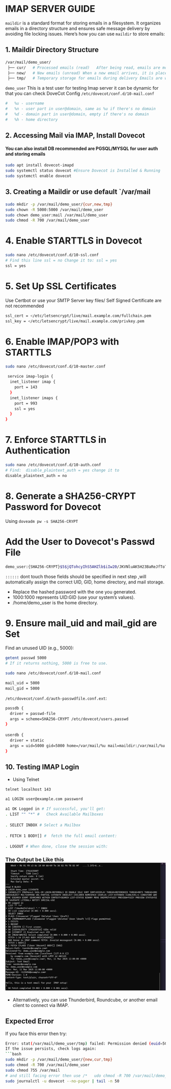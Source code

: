 # IMAP SERVER GUIDE

`maildir` is a standard format for storing emails in a filesystem. It organizes emails in a directory structure and ensures safe message delivery by avoiding file locking issues. Here’s how you can use `maildir` to store emails:

## 1. Maildir Directory Structure

```bash
/var/mail/demo_user/
 ├── cur/   # Processed emails (read)   After being read, emails are moved here.
 ├── new/   # New emails (unread) When a new email arrives, it is placed here.
 ├── tmp/   # Temporary storage for emails during delivery Emails are written here first before being moved to new/ to prevent corruption.
```

`demo_user` This is a test user for testing Imap server it can be dynamic for that you can check DoveCot Config `/etc/dovecot/conf.d/10-mail.conf`

```bash
#   %u - username
#   %n - user part in user@domain, same as %u if there's no domain
#   %d - domain part in user@domain, empty if there's no domain
#   %h - home directory
```



## 2. Accessing Mail via IMAP, Install Dovecot

#### You can also install DB recommended are PGSQL/MYSQL for user auth and storing emails

```bash
sudo apt install dovecot-imapd
sudo systemctl status dovecot #Ensure Dovecot is Installed & Running
sudo systemctl enable dovecot
```

## 3. Creating a Maildir or use default `/var/mail

```bash
sudo mkdir -p /var/mail/demo_user/{cur,new,tmp}
sudo chown -R 5000:5000 /var/mail/demo_user
sudo chown demo_user:mail /var/mail/demo_user
sudo chmod -R 700 /var/mail/demo_user

```

# 4. Enable STARTTLS in Dovecot

```bash
sudo nano /etc/dovecot/conf.d/10-ssl.conf
# Find this line ssl = no Change it to: ssl = yes
ssl = yes
```

# 5. Set Up SSL Certificates

Use Certbot or use your SMTP Server key files/ Self Signed Certificate are not recommended

```bash
ssl_cert = </etc/letsencrypt/live/mail.example.com/fullchain.pem
ssl_key = </etc/letsencrypt/live/mail.example.com/privkey.pem
```

# 6. Enable IMAP/POP3 with STARTTLS

```bash
sudo nano /etc/dovecot/conf.d/10-master.conf
```

```bash
 service imap-login {
  inet_listener imap {
    port = 143
  }
  inet_listener imaps {
    port = 993
    ssl = yes
  }
}
```

# 7. Enforce STARTTLS in Authentication

```bash
sudo nano /etc/dovecot/conf.d/10-auth.conf
# Find:  disable_plaintext_auth = yes change it to
disable_plaintext_auth = no
```

# 8. Generate a SHA256-CRYPT Password for Dovecot

Using `doveadm pw -s SHA256-CRYPT`

# Add the User to Dovecot's Passwd File

```bash
demo_user:{SHA256-CRYPT}$5$jQTohcyIhS5AHZlb$iIw20/JKVNluAK5H23BaReJfToTWpM5GZI9sU6bVsg1::::::
```

`::::::` dont touch those fields should be specified in next step ,will automatically assign the correct UID, GID, home directory, and mail storage.

- Replace the hashed password with the one you generated.
- 1000:1000 represents UID:GID (use your system’s values).
- /home/demo_user is the home directory.

# 9. Ensure mail_uid and mail_gid are Set

Find an unused UID (e.g., 5000):

```bash
getent passwd 5000
# If it returns nothing, 5000 is free to use.
```

```bash
sudo nano /etc/dovecot/conf.d/10-mail.conf
```

```bash
mail_uid = 5000
mail_gid = 5000
```

`/etc/dovecot/conf.d/auth-passwdfile.conf.ext`:

```bash
passdb {
  driver = passwd-file
  args = scheme=SHA256-CRYPT /etc/dovecot/users.passwd
}

userdb {
  driver = static
  args = uid=5000 gid=5000 home=/var/mail/%u mail=maildir:/var/mail/%u
}

```

## 10. Testing IMAP Login

- Using Telnet

```bash
telnet localhost 143
```

```bash
a1 LOGIN user@example.com password
```

```bash
a1 OK Logged in # If successful, you'll get:
. LIST "" "*" #   Check Available Mailboxes

. SELECT INBOX # Select a Mailbox

. FETCH 1 BODY[] #  fetch the full email content:

. LOGOUT # When done, close the session with:

```

### The Output be Like this ![alt text](image.png)

- Alternatively, you can use Thunderbird, Roundcube, or another email client to connect via IMAP.

## Expected Error
If you face this error then try:
```bash
Error: stat(/var/mail/demo_user/tmp) failed: Permission denied (euid=5000(<unknown>) egid=5000(<unknown>) missing +x perm: /var/mail/demo_user, dir owner missing perms)```
If the issue persists, check logs again:
```bash
sudo mkdir -p /var/mail/demo_user/{new,cur,tmp}  
sudo chmod -R 700 /var/mail/demo_user
sudo chmod 755 /var/mail
# and still facing error then use /*   udo chmod -R 700 /var/mail/demo_user/*
sudo journalctl -u dovecot --no-pager | tail -n 50
```